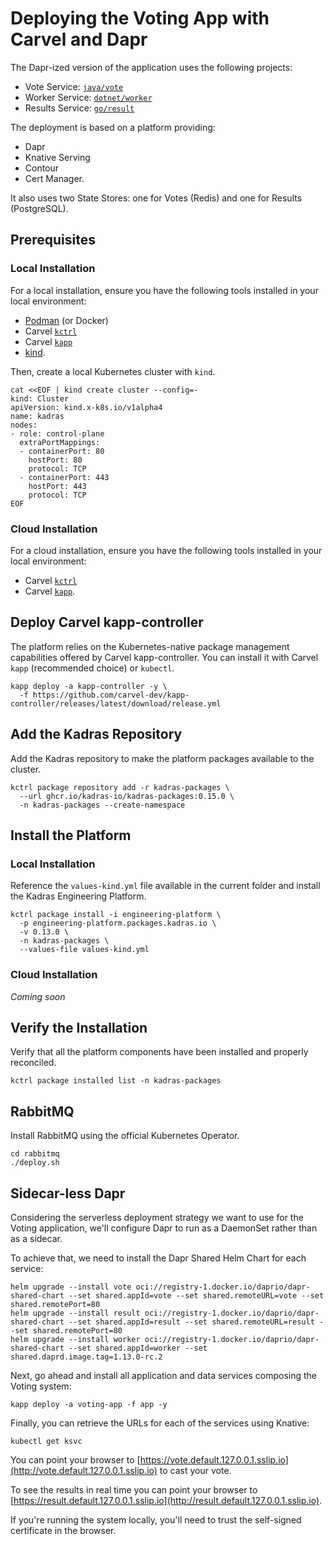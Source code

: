 # Deploying the Voting App with Carvel and Dapr

The Dapr-ized version of the application uses the following projects:

* Vote Service: [`java/vote`](../java/vote/)
* Worker Service: [`dotnet/worker`](../dotnet/worker/)
* Results Service: [`go/result`](../go/result/)

The deployment is based on a platform providing:

* Dapr
* Knative Serving
* Contour
* Cert Manager.

It also uses two State Stores: one for Votes (Redis) and one for Results (PostgreSQL).

## Prerequisites

### Local Installation

For a local installation, ensure you have the following tools installed in your local environment:

* [Podman](https://www.thomasvitale.com/podman-desktop-for-java-development) (or Docker)
* Carvel [`kctrl`](https://carvel.dev/kapp-controller/docs/latest/install/#installing-kapp-controller-cli-kctrl)
* Carvel [`kapp`](https://carvel.dev/kapp/docs/latest/install)
* [kind](https://kind.sigs.k8s.io).

Then, create a local Kubernetes cluster with `kind`.

```shell script
cat <<EOF | kind create cluster --config=-
kind: Cluster
apiVersion: kind.x-k8s.io/v1alpha4
name: kadras
nodes:
- role: control-plane
  extraPortMappings:
  - containerPort: 80
    hostPort: 80
    protocol: TCP
  - containerPort: 443
    hostPort: 443
    protocol: TCP
EOF
```

### Cloud Installation

For a cloud installation, ensure you have the following tools installed in your local environment:

* Carvel [`kctrl`](https://carvel.dev/kapp-controller/docs/latest/install/#installing-kapp-controller-cli-kctrl)
* Carvel [`kapp`](https://carvel.dev/kapp/docs/latest/install).

## Deploy Carvel kapp-controller

The platform relies on the Kubernetes-native package management capabilities offered by Carvel kapp-controller. You can install it with Carvel `kapp` (recommended choice) or `kubectl`.

```shell script
kapp deploy -a kapp-controller -y \
  -f https://github.com/carvel-dev/kapp-controller/releases/latest/download/release.yml
```

## Add the Kadras Repository

Add the Kadras repository to make the platform packages available to the cluster.

```shell script
kctrl package repository add -r kadras-packages \
  --url ghcr.io/kadras-io/kadras-packages:0.15.0 \
  -n kadras-packages --create-namespace
```

## Install the Platform

### Local Installation

Reference the `values-kind.yml` file available in the current folder and install the Kadras Engineering Platform.

```shell script
kctrl package install -i engineering-platform \
  -p engineering-platform.packages.kadras.io \
  -v 0.13.0 \
  -n kadras-packages \
  --values-file values-kind.yml
```

### Cloud Installation

_Coming soon_

## Verify the Installation

Verify that all the platform components have been installed and properly reconciled.

```shell script
kctrl package installed list -n kadras-packages
```

## RabbitMQ

Install RabbitMQ using the official Kubernetes Operator.

```shell script
cd rabbitmq
./deploy.sh
```

## Sidecar-less Dapr

Considering the serverless deployment strategy we want to use for the Voting application,
we'll configure Dapr to run as a DaemonSet rather than as a sidecar.

To achieve that, we need to install the Dapr Shared Helm Chart for each service:

```shell script
helm upgrade --install vote oci://registry-1.docker.io/daprio/dapr-shared-chart --set shared.appId=vote --set shared.remoteURL=vote --set shared.remotePort=80   
helm upgrade --install result oci://registry-1.docker.io/daprio/dapr-shared-chart --set shared.appId=result --set shared.remoteURL=result --set shared.remotePort=80   
helm upgrade --install worker oci://registry-1.docker.io/daprio/dapr-shared-chart --set shared.appId=worker --set shared.daprd.image.tag=1.13.0-rc.2
```

Next, go ahead and install all application and data services composing the Voting system:

```shell script
kapp deploy -a voting-app -f app -y
```

Finally, you can retrieve the URLs for each of the services using Knative:

```shell script
kubectl get ksvc
```

You can point your browser to [https://vote.default.127.0.0.1.sslip.io](http://vote.default.127.0.0.1.sslip.io) to cast your vote. 

To see the results in real time you can point your browser to [https://result.default.127.0.0.1.sslip.io](http://result.default.127.0.0.1.sslip.io).

If you're running the system locally, you'll need to trust the self-signed certificate in the browser.
